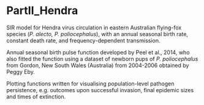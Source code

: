 # PartII_Hendra
SIR model for Hendra virus circulation in eastern Australian flying-fox species (_P. alecto, P. poliocephalus_), with an annual seasonal birth rate, constant death rate, and frequency-dependent transmission.

Annual seasonal birth pulse function developed by Peel et al., 2014, who also fitted the function using a dataset of newborn pups of _P. poliocephalus_ from Gordon, New South Wales (Australia) from 2004-2006 obtained by Peggy Eby.

Plotting functions written for visualising population-level pathogen persistence, e.g. outcomes upon successful invasion, final epidemic sizes and times of extinction. 

